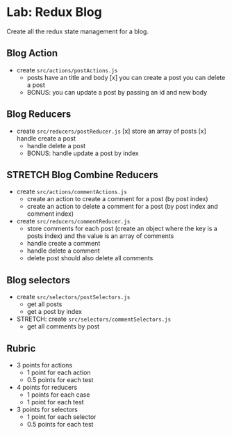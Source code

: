 # Lab: Redux Blog

Create all the redux state management for a blog.

## Blog Action

* create `src/actions/postActions.js`
  * posts have an title and body
  [x] you can create a post
      you can delete a post
  * BONUS: you can update a post by passing an id and new body

## Blog Reducers

* create `src/reducers/postReducer.js`
  [x] store an array of posts
  [x] handle create a post
  * handle delete a post
  * BONUS: handle update a post by index

## STRETCH Blog Combine Reducers

* create `src/actions/commentActions.js`
  * create an action to create a comment for a post (by post index)
  * create an action to delete a comment for a post (by post index and comment index)
* create `src/reducers/commentReducer.js`
  * store comments for each post (create an object where the key is a posts index)
    and the value is an array of comments
  * handle create a comment
  * handle delete a comment
  * delete post should also delete all comments

## Blog selectors

* create `src/selectors/postSelectors.js`
  * get all posts
  * get a post by index
* STRETCH: create `src/selectors/commentSelectors.js`
  * get all comments by post

## Rubric

* 3 points for actions
  * 1 point for each action
  * 0.5 points for each test
* 4 points for reducers
  * 1 points for each case
  * 1 point for each test
* 3 points for selectors
  * 1 point for each selector
  * 0.5 points for each test
